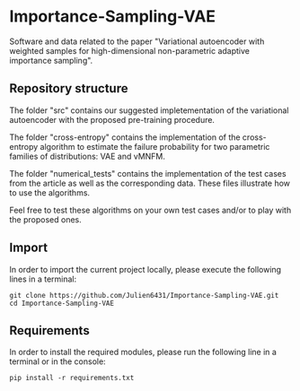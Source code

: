 # Importance-Sampling-VAE

Software and data related to the paper "Variational autoencoder with weighted samples for high-dimensional non-parametric adaptive importance sampling".

## Repository structure

The folder "src" contains our suggested impletementation of the variational autoencoder with the proposed pre-training procedure.

The folder "cross-entropy" contains the implementation of the cross-entropy algorithm to estimate the failure probability for two parametric families of distributions: VAE and vMNFM.

The folder "numerical_tests" contains the implementation of the test cases from the article as well as the corresponding data. These files illustrate how to use the algorithms. 

Feel free to test these algorithms on your own test cases and/or to play with the proposed ones.

## Import

In order to import the current project locally, please execute the following lines in a terminal:

```
git clone https://github.com/Julien6431/Importance-Sampling-VAE.git
cd Importance-Sampling-VAE
```


## Requirements

In order to install the required modules, please run the following line in a terminal or in the console:

```
pip install -r requirements.txt
```
